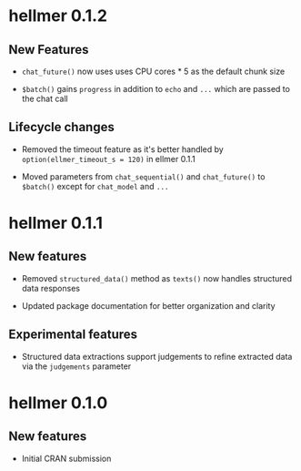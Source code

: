 # hellmer 0.1.2

## New Features

* `chat_future()` now uses uses CPU cores * 5 as the default chunk size

* `$batch()` gains `progress` in addition to  `echo` and `...` which are passed to the chat call

## Lifecycle changes
* Removed the timeout feature as it's better handled by `option(ellmer_timeout_s = 120)` in ellmer 0.1.1

* Moved parameters from `chat_sequential()` and `chat_future()` to `$batch()` except for `chat_model` and `...`

# hellmer 0.1.1

## New features
* Removed `structured_data()` method as `texts()` now handles structured data responses

* Updated package documentation for better organization and clarity

## Experimental features
* Structured data extractions support judgements to refine extracted data via the `judgements` parameter

# hellmer 0.1.0

## New features
* Initial CRAN submission
